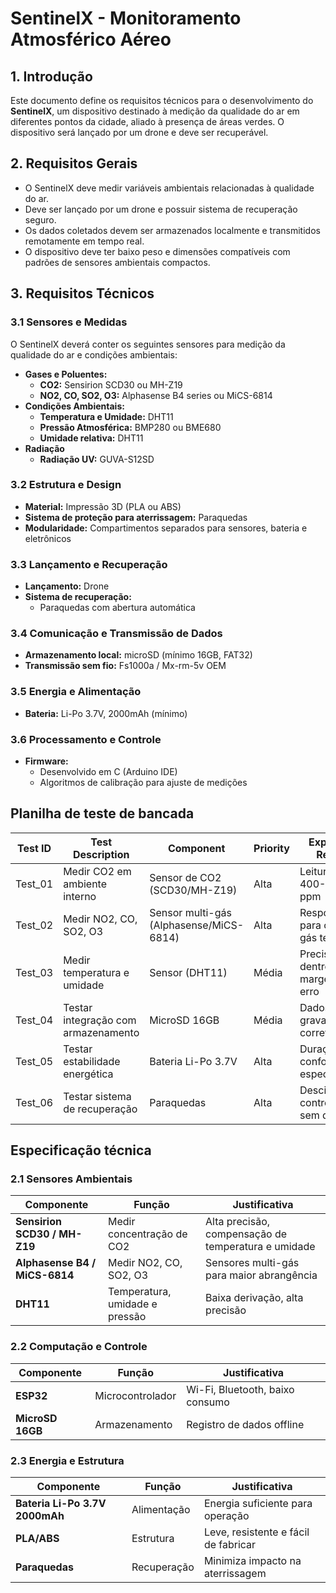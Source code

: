 # SentinelX - Monitoramento Atmosférico Aéreo

## **1. Introdução**

Este documento define os requisitos técnicos para o desenvolvimento do **SentinelX**, um dispositivo destinado à medição da qualidade do ar em diferentes pontos da cidade, aliado à presença de áreas verdes. O dispositivo será lançado por um drone e deve ser recuperável.

## **2. Requisitos Gerais**

- O SentinelX deve medir variáveis ambientais relacionadas à qualidade do ar.
- Deve ser lançado por um drone e possuir sistema de recuperação seguro.
- Os dados coletados devem ser armazenados localmente e transmitidos remotamente em tempo real.
- O dispositivo deve ter baixo peso e dimensões compatíveis com padrões de sensores ambientais compactos.

## **3. Requisitos Técnicos**

### **3.1 Sensores e Medidas**

O SentinelX deverá conter os seguintes sensores para medição da qualidade do ar e condições ambientais:

- **Gases e Poluentes:**
    - **CO2:** Sensirion SCD30 ou MH-Z19
    - **NO2, CO, SO2, O3:** Alphasense B4 series ou MiCS-6814
- **Condições Ambientais:**
    - **Temperatura e Umidade:** DHT11
    - **Pressão Atmosférica:** BMP280 ou BME680
    - **Umidade relativa:** DHT11
- **Radiação**
    - **Radiação UV:** GUVA-S12SD

### **3.2 Estrutura e Design**

- **Material:** Impressão 3D (PLA ou ABS)
- **Sistema de proteção para aterrissagem:** Paraquedas
- **Modularidade:** Compartimentos separados para sensores, bateria e eletrônicos

### **3.3 Lançamento e Recuperação**

- **Lançamento:** Drone
- **Sistema de recuperação:**
    - Paraquedas com abertura automática

### **3.4 Comunicação e Transmissão de Dados**

- **Armazenamento local:** microSD (mínimo 16GB, FAT32)
- **Transmissão sem fio:** Fs1000a / Mx-rm-5v OEM

### **3.5 Energia e Alimentação**

- **Bateria:** Li-Po 3.7V, 2000mAh (mínimo)

### **3.6 Processamento e Controle**

- **Firmware:**
    - Desenvolvido em C (Arduino IDE)
    - Algoritmos de calibração para ajuste de medições

## Planilha de teste de bancada

| Test ID | Test Description | Component | Priority | Expected Result | Test Status | Assigned To |
| --- | --- | --- | --- | --- | --- | --- |
| Test_01 | Medir CO2 em ambiente interno | Sensor de CO2 (SCD30/MH-Z19) | Alta | Leitura entre 400-1000 ppm | Pendente | Eng. de Sensores |
| Test_02 | Medir NO2, CO, SO2, O3 | Sensor multi-gás (Alphasense/MiCS-6814) | Alta | Resposta para cada gás testado | Pendente | Eng. de Sensores |
| Test_03 | Medir temperatura e umidade | Sensor (DHT11) | Média | Precisão dentro da margem de erro | Pendente | Eng. de Sensores |
| Test_04 | Testar integração com armazenamento | MicroSD 16GB | Média | Dados gravados corretamente | Pendente | Eng. de Software |
| Test_05 | Testar estabilidade energética | Bateria Li-Po 3.7V | Alta | Duração conforme especificado | Pendente | Eng. de Energia |
| Test_06 | Testar sistema de recuperação | Paraquedas | Alta | Descida controlada sem danos | Pendente | Eng. de Estrutura |

## Especificação técnica

### **2.1 Sensores Ambientais**

| Componente | Função | Justificativa |
| --- | --- | --- |
| **Sensirion SCD30 / MH-Z19** | Medir concentração de CO2 | Alta precisão, compensação de temperatura e umidade |
| **Alphasense B4 / MiCS-6814** | Medir NO2, CO, SO2, O3 | Sensores multi-gás para maior abrangência |
| **DHT11** | Temperatura, umidade e pressão | Baixa derivação, alta precisão |

### **2.2 Computação e Controle**

| Componente | Função | Justificativa |
| --- | --- | --- |
| **ESP32**  | Microcontrolador | Wi-Fi, Bluetooth, baixo consumo |
| **MicroSD 16GB** | Armazenamento | Registro de dados offline |

### **2.3 Energia e Estrutura**

| Componente | Função | Justificativa |
| --- | --- | --- |
| **Bateria Li-Po 3.7V 2000mAh** | Alimentação | Energia suficiente para operação |
| **PLA/ABS** | Estrutura | Leve, resistente e fácil de fabricar |
| **Paraquedas** | Recuperação | Minimiza impacto na aterrissagem |
